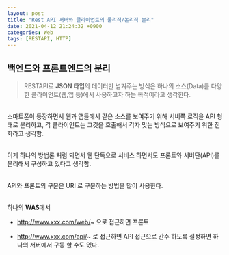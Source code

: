```yaml
---
layout: post
title: "Rest API 서버와 클라이언트의 물리적/논리적 분리"
date: 2021-04-12 21:24:32 +0900
categories: Web
tags: [RESTAPI, HTTP]
---
```


## 백엔드와 프론트엔드의 분리

> RESTAPI로 **JSON 타입**의 데이터만 넘겨주는 방식은 하나의 소스(Data)를 다양한 클라이언트(웹,앱 등)에서 사용하고자 하는 목적이라고 생각한다.

<br>
스마트폰이 등장하면서 웹과 앱들에서 같은 소스를 보여주기 위해 서버쪽 로직을 API 형태로 분리하고, 각 클라이언트는 그것을 호출해서 각자 맞는 방식으로 보여주기 위한 진화라고 생각함.

<br>이게 하나의 방법론 처럼 되면서 웹 단독으로 서비스 하면서도 프론트와 서버단(API)를 분리해서 구성하고 있다고 생각함.

<br>API와 프론트의 구문은 URI 로 구분하는 방법을 많이 사용한다.

<br>하나의 **WAS**에서

- http://www.xxx.com/web/~ 으로 접근하면 프론트

- http://www.xxx.com/api/~ 로 접근하면 API 접근으로 간주 하도록 설정하면 하나의 서버에서 구동 할 수도 있다.

